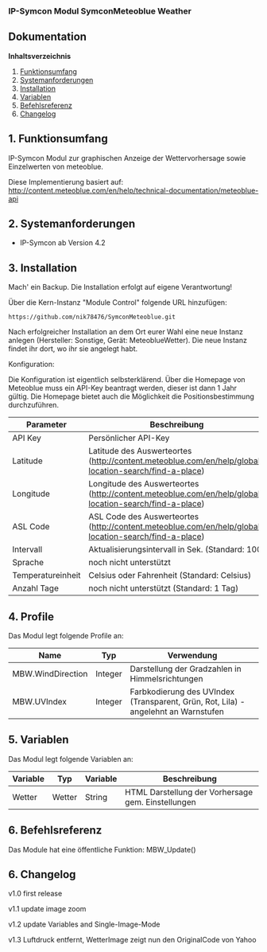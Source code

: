### IP-Symcon Modul SymconMeteoblue Weather

## Dokumentation

**Inhaltsverzeichnis**

1. [Funktionsumfang](#1-funktionsumfang) 
2. [Systemanforderungen](#2-systemanforderungen)
3. [Installation](#3-installation)
4. [Variablen](#4-variablen)
5. [Befehlsreferenz](#5-befehlsreferenz)
6. [Changelog](#6-changelog) 


## 1. Funktionsumfang

IP-Symcon Modul zur graphischen Anzeige der Wettervorhersage
sowie Einzelwerten von meteoblue.

Diese Implementierung basiert auf:
http://content.meteoblue.com/en/help/technical-documentation/meteoblue-api 


## 2. Systemanforderungen
- IP-Symcon ab Version 4.2


## 3. Installation
Mach' ein Backup. Die Installation erfolgt auf eigene Verantwortung!

Über die Kern-Instanz "Module Control" folgende URL hinzufügen:

`https://github.com/nik78476/SymconMeteoblue.git`

Nach erfolgreicher Installation an dem Ort eurer Wahl eine neue Instanz
anlegen (Hersteller: Sonstige, Gerät: MeteoblueWetter). 
Die neue Instanz findet ihr dort, wo ihr sie angelegt habt.

Konfiguration:

Die Konfiguration ist eigentlich selbsterklärend. Über die Homepage von Meteoblue
muss ein API-Key beantragt werden, dieser ist dann 1 Jahr gültig. Die Homepage bietet
auch die Möglichkeit die Positionsbestimmung durchzuführen. 


Parameter | Beschreibung
------ | ---------------------------------
API Key | Persönlicher API-Key
Latitude | Latitude des Auswerteortes (http://content.meteoblue.com/en/help/global-location-search/find-a-place)
Longitude | Longitude des Auswerteortes (http://content.meteoblue.com/en/help/global-location-search/find-a-place)
ASL Code | ASL Code des Auswerteortes (http://content.meteoblue.com/en/help/global-location-search/find-a-place)
Intervall | Aktualisierungsintervall in Sek. (Standard: 100)
Sprache | noch nicht unterstützt
Temperatureinheit | Celsius oder Fahrenheit (Standard: Celsius)
Anzahl Tage | noch nicht unterstützt (Standard: 1 Tag)


## 4. Profile

Das Modul legt folgende Profile an:

Name | Typ | Verwendung
------ | ------ | ---------------------------------
MBW.WindDirection | Integer | Darstellung der Gradzahlen in Himmelsrichtungen
MBW.UVIndex | Integer | Farbkodierung des UVIndex (Transparent, Grün, Rot, Lila) - angelehnt an Warnstufen


## 5. Variablen

Das Modul legt folgende Variablen an:


Variable | Typ | Variable | Beschreibung
------ | ------ |------ | ---------------------------------
Wetter |Wetter | String | HTML Darstellung der Vorhersage gem. Einstellungen




## 6. Befehlsreferenz

Das Module hat eine öffentliche Funktion: MBW_Update()

## 6. Changelog

v1.0 first release

v1.1 update image zoom

v1.2 update Variables and Single-Image-Mode

v1.3 Luftdruck entfernt, WetterImage zeigt nun den OriginalCode von Yahoo 
